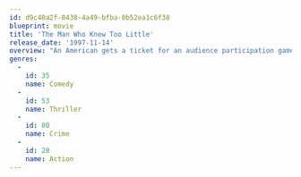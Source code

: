 ```yaml
---
id: d9c40a2f-8438-4a49-bfba-0b52ea1c6f38
blueprint: movie
title: 'The Man Who Knew Too Little'
release_date: '1997-11-14'
overview: "An American gets a ticket for an audience participation game in London, then gets involved in a case of mistaken identity. As an international plot unravels around him, he thinks it's all part of the act."
genres:
  -
    id: 35
    name: Comedy
  -
    id: 53
    name: Thriller
  -
    id: 80
    name: Crime
  -
    id: 28
    name: Action
---
```

